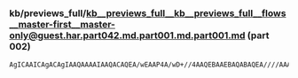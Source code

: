 ### kb/previews_full/kb__previews_full__kb__previews_full__flows__master-first__master-only@guest.har.part042.md.part001.md.part001.md (part 002)

```md
AgICAAICAgACAgIAAQAAAAIAAQACAQEA/wEAAP4A/wD+//4AAQEBAAEBAQABAQEA////AAAAAAADAgMAAgEBAAD/AAD/AP8A/gAAAAECAQABAQEA/v7+AP///wA
```

```
